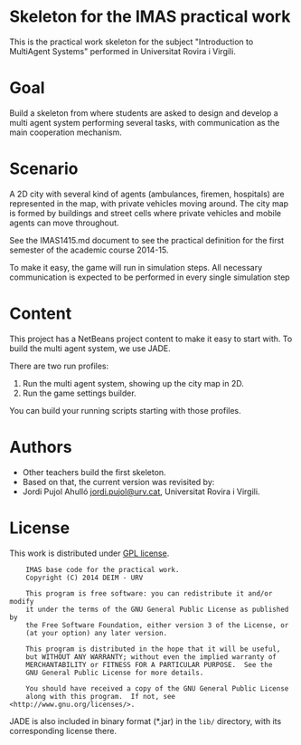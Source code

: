 # Skeleton for the IMAS practical work

This is the practical work skeleton for the subject "Introduction
to MultiAgent Systems" performed in Universitat Rovira i Virgili.


# Goal

Build a skeleton from where students are asked to design and develop
a multi agent system performing several tasks, with communication as
the main cooperation mechanism.


# Scenario

A 2D city with several kind of agents (ambulances, firemen, hospitals)
are represented in the map, with private vehicles moving around.
The city map is formed by buildings and street cells where private 
vehicles and mobile agents can move throughout.

See the IMAS1415.md document to see the practical definition for the
first semester of the academic course 2014-15.

To make it easy, the game will run in simulation steps. All necessary
communication is expected to be performed in every single simulation step


# Content

This project has a NetBeans project content to make it easy to start
with. To build the multi agent system, we use JADE.

There are two run profiles:

1. Run the multi agent system, showing up the city map in 2D.
1. Run the game settings builder.

You can build your running scripts starting with those profiles.

# Authors

* Other teachers build the first skeleton.
* Based on that, the current version was revisited by: 
 * Jordi Pujol Ahulló <jordi.pujol@urv.cat>, Universitat Rovira i Virgili.


# License

This work is distributed under [GPL license](http://www.gnu.org/copyleft/gpl.html).

```
    IMAS base code for the practical work.
    Copyright (C) 2014 DEIM - URV

    This program is free software: you can redistribute it and/or modify
    it under the terms of the GNU General Public License as published by
    the Free Software Foundation, either version 3 of the License, or
    (at your option) any later version.

    This program is distributed in the hope that it will be useful,
    but WITHOUT ANY WARRANTY; without even the implied warranty of
    MERCHANTABILITY or FITNESS FOR A PARTICULAR PURPOSE.  See the
    GNU General Public License for more details.

    You should have received a copy of the GNU General Public License
    along with this program.  If not, see <http://www.gnu.org/licenses/>.
```

JADE is also included in binary format (*.jar) in the `lib/` directory,
 with its corresponding license there.